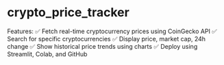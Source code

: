 # crypto_price_tracker
Features: 
✅ Fetch real-time cryptocurrency prices using CoinGecko API 
✅ Search for specific cryptocurrencies 
✅ Display price, market cap, 24h change 
✅ Show historical price trends using charts 
✅ Deploy using Streamlit, Colab, and GitHub
